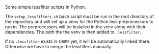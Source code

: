 Some simple lessfilter scripts in Python.

The `setup_lessfilters.sh` bash script must be run in the root directory of 
the repository and will set up a venv for the Python less preprocessors to 
run in. The preprocessors will be installed in the venv along with their 
dependencies. The path the the venv is then added to `.lessfilter`.

If no `.lessfilter` exists in `$HOME` yet, it will be automatically linked
there. Otherwise we have to merge the lessfilters manually.
